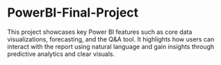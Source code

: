 # PowerBI-Final-Project
This project showcases key Power BI features such as core data visualizations, forecasting, and the Q&amp;A tool. It highlights how users can interact with the report using natural language and gain insights through predictive analytics and clear visuals.
